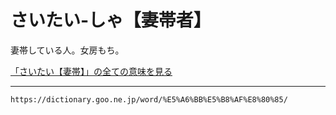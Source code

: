 # さいたい‐しゃ【妻帯者】

妻帯している人。女房もち。

[「さいたい【妻帯】」の全ての意味を見る](https://dictionary.goo.ne.jp/word/%E5%A6%BB%E5%B8%AF/#jn-85347)

---
`https://dictionary.goo.ne.jp/word/%E5%A6%BB%E5%B8%AF%E8%80%85/`